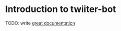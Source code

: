 # Introduction to twiiter-bot

TODO: write [great documentation](http://jacobian.org/writing/what-to-write/)

